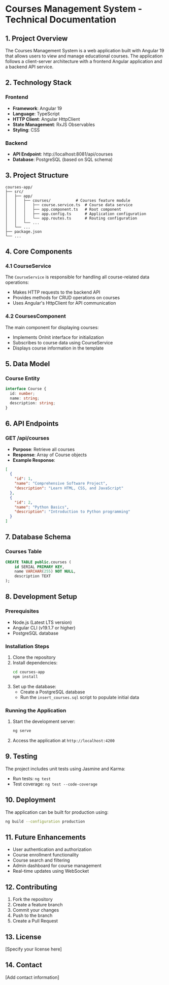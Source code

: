 # Courses Management System - Technical Documentation

## 1. Project Overview
The Courses Management System is a web application built with Angular 19 that allows users to view and manage educational courses. The application follows a client-server architecture with a frontend Angular application and a backend API service.

## 2. Technology Stack

### Frontend
- **Framework**: Angular 19
- **Language**: TypeScript
- **HTTP Client**: Angular HttpClient
- **State Management**: RxJS Observables
- **Styling**: CSS

### Backend
- **API Endpoint**: http://localhost:8081/api/courses
- **Database**: PostgreSQL (based on SQL schema)

## 3. Project Structure

```
courses-app/
├── src/
│   ├── app/
│   │   ├── courses/           # Courses feature module
│   │   │   ├── course.service.ts  # Course data service
│   │   │   ├── app.component.ts   # Root component
│   │   │   ├── app.config.ts      # Application configuration
│   │   │   └── app.routes.ts      # Routing configuration
│   │   └── ...
│   └── ...
├── package.json
└── ...
```

## 4. Core Components

### 4.1 CourseService
The `CourseService` is responsible for handling all course-related data operations:
- Makes HTTP requests to the backend API
- Provides methods for CRUD operations on courses
- Uses Angular's HttpClient for API communication

### 4.2 CoursesComponent
The main component for displaying courses:
- Implements OnInit interface for initialization
- Subscribes to course data using CourseService
- Displays course information in the template

## 5. Data Model

### Course Entity
```typescript
interface Course {
  id: number;
  name: string;
  description: string;
}
```

## 6. API Endpoints

### GET /api/courses
- **Purpose**: Retrieve all courses
- **Response**: Array of Course objects
- **Example Response**:
```json
[
  {
    "id": 1,
    "name": "Comprehensive Software Project",
    "description": "Learn HTML, CSS, and JavaScript"
  },
  {
    "id": 2,
    "name": "Python Basics",
    "description": "Introduction to Python programming"
  }
]
```

## 7. Database Schema

### Courses Table
```sql
CREATE TABLE public.courses (
    id SERIAL PRIMARY KEY,
    name VARCHAR(255) NOT NULL,
    description TEXT
);
```

## 8. Development Setup

### Prerequisites
- Node.js (Latest LTS version)
- Angular CLI (v19.1.7 or higher)
- PostgreSQL database

### Installation Steps
1. Clone the repository
2. Install dependencies:
   ```bash
   cd courses-app
   npm install
   ```
3. Set up the database:
   - Create a PostgreSQL database
   - Run the `insert_courses.sql` script to populate initial data

### Running the Application
1. Start the development server:
   ```bash
   ng serve
   ```
2. Access the application at `http://localhost:4200`

## 9. Testing
The project includes unit tests using Jasmine and Karma:
- Run tests: `ng test`
- Test coverage: `ng test --code-coverage`

## 10. Deployment
The application can be built for production using:
```bash
ng build --configuration production
```

## 11. Future Enhancements
- User authentication and authorization
- Course enrollment functionality
- Course search and filtering
- Admin dashboard for course management
- Real-time updates using WebSocket

## 12. Contributing
1. Fork the repository
2. Create a feature branch
3. Commit your changes
4. Push to the branch
5. Create a Pull Request

## 13. License
[Specify your license here]

## 14. Contact
[Add contact information] 